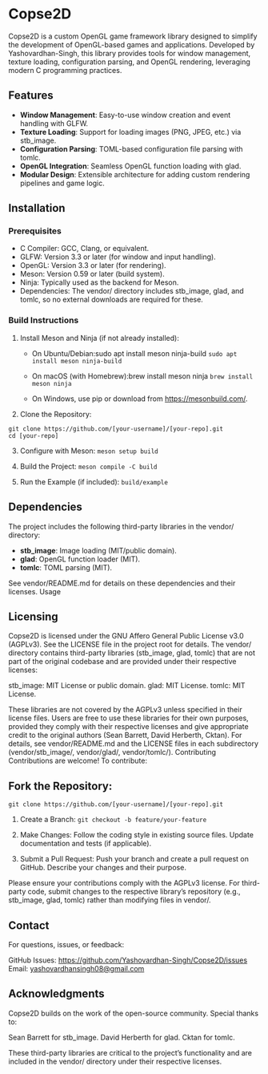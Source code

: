 # Copse2D
Copse2D is a custom OpenGL game framework library designed to simplify the development of OpenGL-based games and applications. Developed by Yashovardhan-Singh, this library provides tools for window management, texture loading, configuration parsing, and OpenGL rendering, leveraging modern C programming practices.  

## Features
* **Window Management**: Easy-to-use window creation and event handling with GLFW.
* **Texture Loading**: Support for loading images (PNG, JPEG, etc.) via stb_image.
* **Configuration Parsing**: TOML-based configuration file parsing with tomlc.
* **OpenGL Integration**: Seamless OpenGL function loading with glad.
* **Modular Design**: Extensible architecture for adding custom rendering pipelines and game logic.


## Installation
### Prerequisites

* C Compiler: GCC, Clang, or equivalent.
* GLFW: Version 3.3 or later (for window and input handling).
* OpenGL: Version 3.3 or later (for rendering).
* Meson: Version 0.59 or later (build system).
* Ninja: Typically used as the backend for Meson.
* Dependencies: The vendor/ directory includes stb_image, glad, and tomlc, so no external downloads are required for these.

### Build Instructions

1) Install Meson and Ninja (if not already installed):

   * On Ubuntu/Debian:sudo apt install meson ninja-build
   ```sudo apt install meson ninja-build```

   * On macOS (with Homebrew):brew install meson ninja
   ```brew install meson ninja```

   * On Windows, use pip or download from https://mesonbuild.com/.

2) Clone the Repository:
```
git clone https://github.com/[your-username]/[your-repo].git
cd [your-repo]
```

3) Configure with Meson:
```meson setup build```

4) Build the Project:
```meson compile -C build```

5) Run the Example (if included):
```build/example```


## Dependencies
The project includes the following third-party libraries in the vendor/ directory:

* **stb_image**: Image loading (MIT/public domain).
* **glad**: OpenGL function loader (MIT).
* **tomlc**: TOML parsing (MIT).

See vendor/README.md for details on these dependencies and their licenses.
Usage


## Licensing
Copse2D is licensed under the GNU Affero General Public License v3.0 (AGPLv3). See the LICENSE file in the project root for details.
The vendor/ directory contains third-party libraries (stb_image, glad, tomlc) that are not part of the original codebase and are provided under their respective licenses:

stb_image: MIT License or public domain.
glad: MIT License.
tomlc: MIT License.

These libraries are not covered by the AGPLv3 unless specified in their license files. Users are free to use these libraries for their own purposes, provided they comply with their respective licenses and give appropriate credit to the original authors (Sean Barrett, David Herberth, Cktan). For details, see vendor/README.md and the LICENSE files in each subdirectory (vendor/stb_image/, vendor/glad/, vendor/tomlc/).
Contributing
Contributions are welcome! To contribute:


## Fork the Repository:
`git clone https://github.com/[your-username]/[your-repo].git`

1) Create a Branch:
`git checkout -b feature/your-feature`

2) Make Changes:
Follow the coding style in existing source files.
Update documentation and tests (if applicable).


3) Submit a Pull Request:
Push your branch and create a pull request on GitHub.
Describe your changes and their purpose.

Please ensure your contributions comply with the AGPLv3 license. For third-party code, submit changes to the respective library’s repository (e.g., stb_image, glad, tomlc) rather than modifying files in vendor/.


## Contact
For questions, issues, or feedback:

GitHub Issues: https://github.com/Yashovardhan-Singh/Copse2D/issues
Email: yashovardhansingh08@gmail.com

## Acknowledgments
Copse2D builds on the work of the open-source community. Special thanks to:

Sean Barrett for stb_image.
David Herberth for glad.
Cktan for tomlc.

These third-party libraries are critical to the project’s functionality and are included in the vendor/ directory under their respective licenses.

